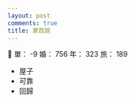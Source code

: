 ```yaml
---
layout: post
comments: true
title: 家百說
---
```


:raising_hand: 單： -9 婚： 756 年： 323 旅： 189

- 屋子
- 可靠
- 回歸

